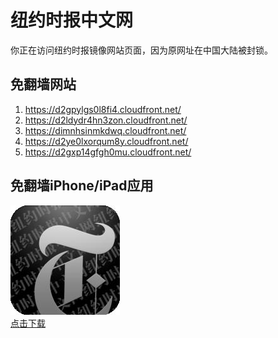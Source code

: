<h1>纽约时报中文网</h1>
<p>你正在访问纽约时报镜像网站页面，因为原网址在中国大陆被封锁。</p>
<h2>免翻墙网站</h2>
<ol>
<li><a href="https://d2gpylgs0l8fi4.cloudfront.net/" target="1">https://d2gpylgs0l8fi4.cloudfront.net/</a></li>
<li><a href="https://d2ldydr4hn3zon.cloudfront.net/" target="2">https://d2ldydr4hn3zon.cloudfront.net/</a></li>
<li><a href="https://dimnhsinmkdwq.cloudfront.net/" target="3">https://dimnhsinmkdwq.cloudfront.net/</a></li>
<li><a href="https://d2ye0lxorqum8y.cloudfront.net/" target="4">https://d2ye0lxorqum8y.cloudfront.net/</a></li>
<li><a href="https://d2gxp14gfgh0mu.cloudfront.net/" target="5">https://d2gxp14gfgh0mu.cloudfront.net/</a></li>
</ol>
<h2>免翻墙iPhone/iPad应用</h2>
<p>
	<a href="https://itunes.apple.com/cn/app/niu-yue-shi-bao-zhong-wen-wang/id807498298?mt=8">
		<img src="icon175x175.jpeg" />
		<br/>点击下载
	</a>
</p>